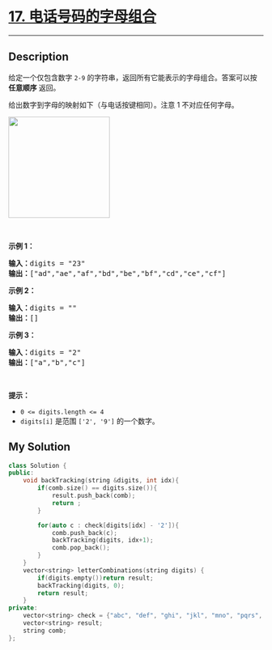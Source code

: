# [17. 电话号码的字母组合](https://leetcode-cn.com/problems/letter-combinations-of-a-phone-number/)

---

## Description

<section>
<p>给定一个仅包含数字&nbsp;<code>2-9</code>&nbsp;的字符串，返回所有它能表示的字母组合。答案可以按 <strong>任意顺序</strong> 返回。</p>
<p>给出数字到字母的映射如下（与电话按键相同）。注意 1 不对应任何字母。</p>
<p><img style="width: 200px;" src="https://assets.leetcode-cn.com/aliyun-lc-upload/original_images/17_telephone_keypad.png"></p>
<p>&nbsp;</p>
<p><strong>示例 1：</strong></p>
<pre><strong>输入：</strong>digits = "23"
<strong>输出：</strong>["ad","ae","af","bd","be","bf","cd","ce","cf"]
</pre>
<p><strong>示例 2：</strong></p>
<pre><strong>输入：</strong>digits = ""
<strong>输出：</strong>[]
</pre>
<p><strong>示例 3：</strong></p>
<pre><strong>输入：</strong>digits = "2"
<strong>输出：</strong>["a","b","c"]
</pre>
<p>&nbsp;</p>
<p><strong>提示：</strong></p>
<ul>
	<li><code>0 &lt;= digits.length &lt;= 4</code></li>
	<li><code>digits[i]</code> 是范围 <code>['2', '9']</code> 的一个数字。</li>
</ul>
</section>


## My Solution

```cpp
class Solution {
public:
    void backTracking(string &digits, int idx){
        if(comb.size() == digits.size()){
            result.push_back(comb);
            return ;
        }

        for(auto c : check[digits[idx] - '2']){
            comb.push_back(c);
            backTracking(digits, idx+1);
            comb.pop_back();
        }
    }
    vector<string> letterCombinations(string digits) {
        if(digits.empty())return result;
        backTracking(digits, 0);
        return result;
    }
private:
    vector<string> check = {"abc", "def", "ghi", "jkl", "mno", "pqrs", "tuv", "wxyz"};
    vector<string> result;
    string comb;
};
```